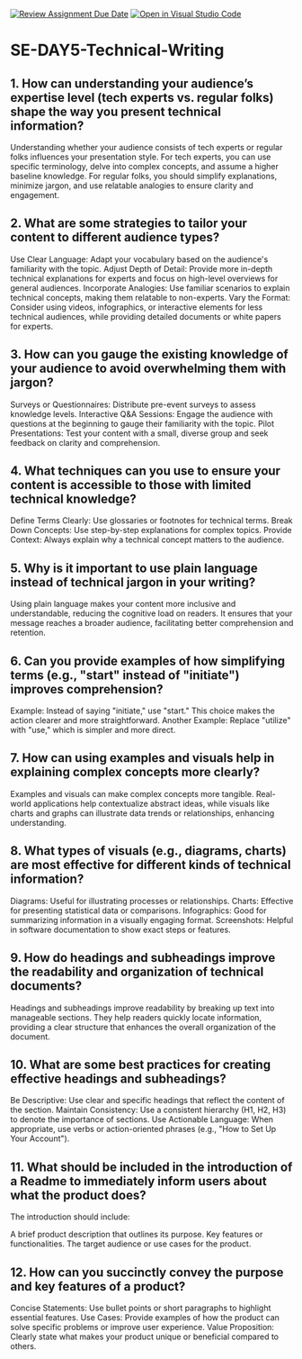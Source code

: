 [![Review Assignment Due Date](https://classroom.github.com/assets/deadline-readme-button-22041afd0340ce965d47ae6ef1cefeee28c7c493a6346c4f15d667ab976d596c.svg)](https://classroom.github.com/a/zsAR-pyY)
[![Open in Visual Studio Code](https://classroom.github.com/assets/open-in-vscode-2e0aaae1b6195c2367325f4f02e2d04e9abb55f0b24a779b69b11b9e10269abc.svg)](https://classroom.github.com/online_ide?assignment_repo_id=15808098&assignment_repo_type=AssignmentRepo)
# SE-DAY5-Technical-Writing
## 1. How can understanding your audience’s expertise level (tech experts vs. regular folks) shape the way you present technical information?
Understanding whether your audience consists of tech experts or regular folks influences your presentation style. For tech experts, you can use specific terminology, delve into complex concepts, and assume a higher baseline knowledge. For regular folks, you should simplify explanations, minimize jargon, and use relatable analogies to ensure clarity and engagement.

## 2. What are some strategies to tailor your content to different audience types?
Use Clear Language: Adapt your vocabulary based on the audience's familiarity with the topic.
Adjust Depth of Detail: Provide more in-depth technical explanations for experts and focus on high-level overviews for general audiences.
Incorporate Analogies: Use familiar scenarios to explain technical concepts, making them relatable to non-experts.
Vary the Format: Consider using videos, infographics, or interactive elements for less technical audiences, while providing detailed documents or white papers for experts.

## 3. How can you gauge the existing knowledge of your audience to avoid overwhelming them with jargon?
Surveys or Questionnaires: Distribute pre-event surveys to assess knowledge levels.
Interactive Q&A Sessions: Engage the audience with questions at the beginning to gauge their familiarity with the topic.
Pilot Presentations: Test your content with a small, diverse group and seek feedback on clarity and comprehension.

## 4. What techniques can you use to ensure your content is accessible to those with limited technical knowledge?
Define Terms Clearly: Use glossaries or footnotes for technical terms.
Break Down Concepts: Use step-by-step explanations for complex topics.
Provide Context: Always explain why a technical concept matters to the audience.

## 5. Why is it important to use plain language instead of technical jargon in your writing?
Using plain language makes your content more inclusive and understandable, reducing the cognitive load on readers. It ensures that your message reaches a broader audience, facilitating better comprehension and retention.

## 6. Can you provide examples of how simplifying terms (e.g., "start" instead of "initiate") improves comprehension?
Example: Instead of saying "initiate," use "start." This choice makes the action clearer and more straightforward.
Another Example: Replace "utilize" with "use," which is simpler and more direct.

## 7. How can using examples and visuals help in explaining complex concepts more clearly?
Examples and visuals can make complex concepts more tangible. Real-world applications help contextualize abstract ideas, while visuals like charts and graphs can illustrate data trends or relationships, enhancing understanding.

## 8. What types of visuals (e.g., diagrams, charts) are most effective for different kinds of technical information?
Diagrams: Useful for illustrating processes or relationships.
Charts: Effective for presenting statistical data or comparisons.
Infographics: Good for summarizing information in a visually engaging format.
Screenshots: Helpful in software documentation to show exact steps or features.

## 9. How do headings and subheadings improve the readability and organization of technical documents?
Headings and subheadings improve readability by breaking up text into manageable sections. They help readers quickly locate information, providing a clear structure that enhances the overall organization of the document.

## 10. What are some best practices for creating effective headings and subheadings?
Be Descriptive: Use clear and specific headings that reflect the content of the section.
Maintain Consistency: Use a consistent hierarchy (H1, H2, H3) to denote the importance of sections.
Use Actionable Language: When appropriate, use verbs or action-oriented phrases (e.g., "How to Set Up Your Account").

## 11. What should be included in the introduction of a Readme to immediately inform users about what the product does?
The introduction should include:

A brief product description that outlines its purpose.
Key features or functionalities.
The target audience or use cases for the product.

## 12. How can you succinctly convey the purpose and key features of a product?
Concise Statements: Use bullet points or short paragraphs to highlight essential features.
Use Cases: Provide examples of how the product can solve specific problems or improve user experience.
Value Proposition: Clearly state what makes your product unique or beneficial compared to others.

